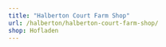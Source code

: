 ```yaml
---
title: "Halberton Court Farm Shop"
url: /halberton/halberton-court-farm-shop/
shop: Hofladen
---
```


